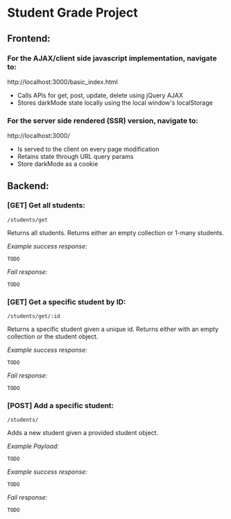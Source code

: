 
# Student Grade Project


## Frontend: 

### For the AJAX/client side javascript implementation, navigate to:
http://localhost:3000/basic_index.html

- Calls APIs for get, post, update, delete using jQuery AJAX 
- Stores darkMode state locally using the local window's localStorage

### For the server side rendered (SSR) version, navigate to:
http://localhost:3000/

- Is served to the client on every page modification 
- Retains state through URL query params
- Store darkMode as a cookie


## Backend:

### [GET] Get all students:

```
/students/get
```

Returns all students. Returns either an empty collection or 1-many students.

*Example success response:*
```
TODO
```

*Fail response:*
```
TODO
```


### [GET] Get a specific student by ID:

```
/students/get/:id
```

Returns a specific student given a unique id. Returns either with an empty collection or the student object.

*Example success response:*
```
TODO
```

*Fail response:*
```
TODO
```


### [POST] Add a specific student:

```
/students/
```

Adds a new student given a provided student object.

*Example Payload:*
```
TODO
```

*Example success response:*
```
TODO
```

*Fail response:*
```
TODO
```

